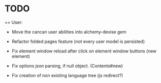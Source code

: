 # TODO

== User:

* Move the cancan user abilities into alchemy-devise gem
* Refactor folded pages feature (not every user model is persisted)

* Fix element window reload after click on element window buttons (new element)
* Fix options json parsing, if null object. (Contents#new)
* Fix creation of non existing language tree (js redirect?)
